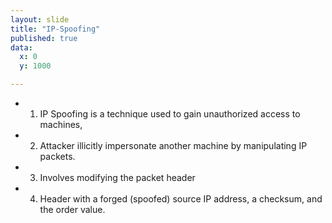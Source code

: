 ```yaml
---
layout: slide
title: "IP-Spoofing"
published: true
data:
  x: 0
  y: 1000

---
```

+ 1. IP Spoofing is a technique used to gain unauthorized access to machines, 
+ 2. Attacker illicitly impersonate another machine by manipulating IP packets. 
+ 3. Involves modifying the packet header 
+ 4. Header with a forged (spoofed) source IP address, a checksum, and the order value.
